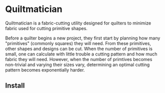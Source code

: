# Quiltmatician
Quiltmatician is a fabric-cutting utility designed for quilters to minimize fabric used for cutting primitive shapes. 

Before a quilter begins a new project, they first start by planning how many "primitives" (commonly squares) they will need. From these primitives, other shapes and designs can be cut. When the number of primitives is small, one can calculate with little trouble a cutting pattern and how much fabric they will need. However, when the number of primtives becomes non-trivial and varying their sizes vary, determining an optimal cutting pattern becomes exponentially harder. 

## Install
